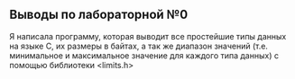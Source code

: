 ## Выводы по лабораторной №0

Я написала программу, которая выводит все простейшие типы данных на языке С, их размеры в байтах, а так же диапазон значений (т.е. минимальное и максимальное значение для каждого типа данных) с помощью библиотеки <limits.h>
